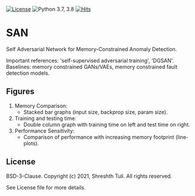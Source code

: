 [![License](https://img.shields.io/badge/License-BSD%203--Clause-red.svg)](https://github.com/imperial-qore/SAN/blob/master/LICENSE)
![Python 3.7, 3.8](https://img.shields.io/badge/python-3.7%20%7C%203.8-blue.svg)
[![Hits](https://hits.seeyoufarm.com/api/count/incr/badge.svg?url=https%3A%2F%2Fgithub.com%2Fimperial-qore%2FSAN&count_bg=%23FFC401&title_bg=%23555555&icon=&icon_color=%23E7E7E7&title=hits&edge_flat=false)](https://hits.seeyoufarm.com)

# SAN
Self Adversarial Network for Memory-Constrained Anomaly Detection. 

Important references: 'self-supervised adversarial training', 'DGSAN'.
Baselines: memory constrained GANs/VAEs, memory constrained fault detection models. 

## Figures

1. Memory Comparison:
	- Stacked bar graphs (input size, backprop size, param size).
2. Training and testing time:
	- Double column graph with training time on left and test time on right.
2. Performance Sensitivity:
	- Comparison of performance with increasing memory footprint (line-plots).

## License

BSD-3-Clause. 
Copyright (c) 2021, Shreshth Tuli.
All rights reserved.

See License file for more details.
